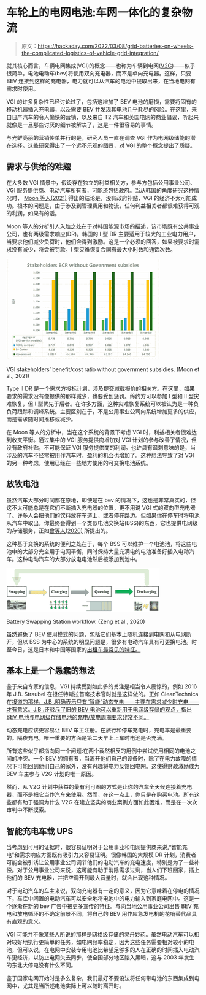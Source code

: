 # 车轮上的电网电池:车网一体化的复杂物流

> 原文：<https://hackaday.com/2022/03/08/grid-batteries-on-wheels-the-complicated-logistics-of-vehicle-grid-integration/>

就其核心而言，车辆电网集成(VGI)的概念——也称为车辆到电网([V2G](https://en.wikipedia.org/wiki/Vehicle-to-grid))——似乎很简单。电池电动车(bev)将使用双向充电器，而不是单向充电器。这样，只要 BEV 连接到这样的充电器，电力就可以从汽车的电池中提取出来，在当地电网有需求时使用。

VGI 的许多复杂性已经讨论过了，包括这增加了 BEV 电池的磨损，需要将固有的移动机器插入充电器，以及需要 BEV 并发现其电池几乎耗尽的风险。在这里，来自日产汽车的令人愉快的营销，以及来自 T2 汽车和英国电网的商业倡议，听起来就像是一旦那些讨厌的细节被解决了，这是一件很容易的事情。

与光鲜亮丽的营销传单并行的是，研究人员一直在调查 VGI 作为电网级储能的潜在选择。这些研究得出了一个远不乐观的图景，对 VGI 的整个概念提出了质疑。

## 需求与供给的难题

在大多数 VGI 情景中，假设存在独立的利益相关方，参与方包括公用事业公司、VGI 服务提供商、电动汽车所有者，可能还包括政府。当从韩国的角度研究这种情况时， [Moon 等人(2021)](https://www.mdpi.com/1996-1073/14/3/761/htm) 得出的结论是，没有政府补贴，VGI 的经济不太可能成功。根本的问题是，由于涉及到管理费用和物流，任何利益相关者都很难获得可观的利润，如果有的话。

Moon 等人的分析引人入胜之处在于对韩国能源市场的描述，该市场既有公共事业公司，也有两级需求响应(DR)。韩国的 I 型 DR 主要适用于较大的工业电力用户，当要求他们减少负荷时，他们会得到激励。这是一个必须的回答，如果被要求时需求没有减少，将会被罚款。I 型灾难恢复合同有最大小时数和通话次数。

[![VGI stakeholders’ BCR without government subsidies. (Moon et al., 2021)](img/7c26191d8f055b2a02c8fd5540d057ec.png)](https://hackaday.com/wp-content/uploads/2022/02/VGI_stakeholders_BCR_without_subsidies_moon_et_al.png)

VGI stakeholders’ benefit/cost ratio without government subsidies. (Moon et al., 2021)

Type II DR 是一个需求方投标计划，涉及提交减载报价的相关方。在这里，如果要求的需求没有像提供的那样减少，也要受到惩罚。缔约方可以参加 I 型和 II 型灾难恢复，但 I 型优先于后者。在许多方面，这种灾难恢复系统可以被认为是一种负负荷跟踪和调峰系统。主要区别在于，不是公用事业公司向系统增加更多的供应，而是需求随时间推移或减少。

在 Moon 等人的分析中，当在这个系统的背景下考虑 VGI 时，利益相关者很难达到收支平衡。通过集中的 VGI 服务提供商增加对 VGI 计划的参与改善了情况，但没有政府补贴，不可能保证 VGI 服务提供商的利润。也许具有讽刺意味的是，当涉及的汽车不经常被用作汽车时，盈利的机会也增加了。这种想法导致了对 VGI 的另一种考虑，使用已经在一些地方使用的可交换电池系统。

## 放牧电池

虽然汽车大部分时间都在原地，即使是在 bev 的情况下，这也是非常真实的，但这不太可能总是在它们不断插入充电器的位置，更不用说 VGI 式的双向型充电器了。许多人会把他们的饮料放在车道上，或者停在路边。但如果你在停车时将电池从汽车中取出，你最终会得到一个类似电池交换站(BSS)的东西，它也提供电网级的存储服务，正如[曾等人(2020)](https://www.mdpi.com/2076-3417/10/22/8023/htm) 所提出的。

这种基于交换的系统的便利之处在于，每个 BSS 可以维护一个电池池，将这些电池中的大部分完全用于电网平衡，同时保持大量充满电的电池准备好插入电动汽车。这种电动汽车的大部分放电电池然后被添加到池中。

[![Battery Swapping Station workflow. (Zeng et al., 2020)](img/31a20ffc10c51806c9e6e3f8c709161f.png)](https://hackaday.com/wp-content/uploads/2022/02/BSS_workflow_Zeng_et_al_2020.png)

Battery Swapping Station workflow. (Zeng et al., 2020)

虽然避免了 BEV 使用模式的问题，包括它们基本上随机连接到电网和从电网断开，但以 BSS 为中心的系统的明显问题是，很少有电动汽车具有可更换电池。时至今日，这是日本和中国等国家的[出租车最常见的特征。](https://hackaday.com/2022/02/09/china-loves-battery-swapping-evs-but-will-they-ever-make-it-here/)

## 基本上是一个愚蠢的想法

鉴于来自专家的信息，VGI 持续受到如此多的关注是相当令人震惊的，例如 2016 年 J.B. Straubel 在担任特斯拉首席技术官时就是这样做的。正如 CleanTechnica 在[报道的那样，J.B .明确表示只有“智能”动态充电——主要在需求减少时充电——才有意义。J.B .还驳斥了旧的 BEV 电池可以重新用于电网级存储的观点，指出 BEV 电池与电网级存储电池的充电/放电周期要求非常不同。](https://cleantechnica.com/2016/08/22/vehicle-to-grid-used-ev-batteries-grid-storage/)

动态充电应该更容易让 BEV 车主注册。在旅行和停车充电时，充电率是最重要的。隔夜充电，唯一重要的方面是第二天早上上车时电池是否充满。

所有这些似乎都指向同一个问题:在两个截然相反的用例中尝试使用相同的电池之间的冲突。一个 BEV 的拥有者，当离开他们自己的设备时，除了在电力故障的情况下可能回到他们自己的家外，没有兴趣将电力反馈回电网。这使得财政激励成为 BEV 车主参与 V2G 计划的唯一原因。

然而，从 V2G 计划中获益的最有利可图的方式是让你的汽车全天候连接着充电器，而不是把它当作汽车来使用。然而，在这一点上，你只是在购买电池。所有这些都有助于强调为什么 V2G 在建立坚实的商业案例方面如此困难，而是在一次次审判中不断摸索。

## 智能充电车载 UPS

当考虑到可用的证据时，很容易证明对于公用事业和电网提供商来说,“智能充电”和需求响应方面既有吸引力又容易证明。很像韩国的大规模 DR 计划，消费者可能会被引诱让公用事业公司调节他们的电动汽车的充电速度，特别是为了一些补偿。对于公用事业公司来说，这可能有助于消除需求过剩，当人们下班回家，插上他们的 BEV 充电器，并把空调开到最大音量时，就会出现这种情况。

对于电动汽车的车主来说，双向充电器有一定的意义，因为它意味着在停电的情况下，车库中闲置的电动汽车可以安全地将电池中的电力输入到家庭电网中。这是一个逐渐在新的 bev 广告中被更多宣传的特征。与向当地公用事业公司出售 BEV 充电和放电循环的不确定前景不同，将自己的 BEV 用作应急发电机的花哨替代品具有直观的意义。

VGI 可能并不像某些人所说的那样是网格级存储的灵丹妙药。虽然电动汽车可以相对较好地执行更简单的任务，如电网频率稳定，因为这些任务需要相对较小的电池，但可以说，在电网中安装专用电池比希望足够多的人在正确的时间插入电动汽车更经济，以防止电网失去同步，使全国部分地区陷入黑暗，这与 2003 年发生的东北大停电没有什么不同。

鉴于国家电网开始时是多么复杂，我们最好不要设法将任何带电池的东西集成到电网中，尤其是当所述电池实际上可以随时离开时。